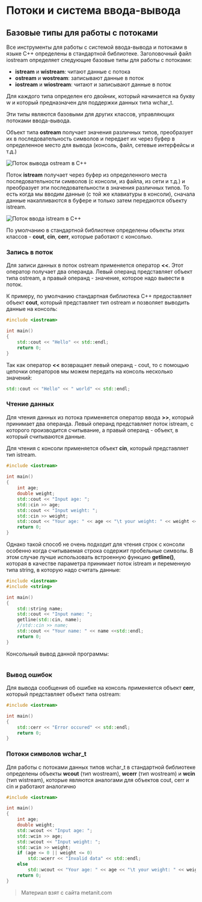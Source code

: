 # Потоки и система ввода-вывода

## Базовые типы для работы с потоками

Все инструменты для работы с системой ввода-вывода и потоками в языке С++ определены в стандартной библиотеке. Заголовочный файл iostream определяет следующие базовые типы для работы с потоками:
- **istream** и **wistream**: читают данные с потока
- **ostream** и **wostream**: записывают данные в поток
- **iostream** и **wiostream**: читают и записывают данные в поток

Для каждого типа определен его двойник, который начинается на букву w и который предназначен для поддержки данных типа wchar_t.

Эти типы являются базовыми для других классов, управляющих потоками ввода-вывода.

Объект типа **ostream** получает значения различных типов, преобразует их в последовательность символов и передает их через буфер в определенное место для вывода (консоль, файл, сетевые интерфейсы и т.д.)

![Поток вывода ostream в С++](https://metanit.com/cpp/tutorial/pics/8.1.png)

Поток **istream** получает через буфер из определенного места последовательности символов (с консоли, из файла, из сети и т.д.) и преобразует эти последовательности в значения различных типов. То есть когда мы вводим данные (с той же клавиатуры в консоли), сначала данные накапливаются в буфере и только затем передаются объекту istream.

![Поток ввода istream в С++](https://metanit.com/cpp/tutorial/pics/8.2.png)

По умолчанию в стандартной библиотеке определены объекты этих классов - **cout**, **cin**, **cerr**, которые работают с консолью.

### Запись в поток

Для записи данных в поток ostream применяется оператор **<<**. Этот оператор получает два операнда. Левый операнд представляет объект типа ostream, а правый операнд - значение, которое надо вывести в поток.

К примеру, по умолчанию стандартная библиотека C++ предоставляет объект **cout**, который представляет тип ostream и позволяет выводить данные на консоль:

```cpp
#include <iostream>

int main()
{
    std::cout << "Hello" << std::endl;
    return 0;
}
```

Так как оператор **<<** возвращает левый операнд - cout, то с помощью цепочки операторов мы можем передать на консоль несколько значений:

```cpp
std::cout << "Hello" << " world" << std::endl;
```

### Чтение данных

Для чтения данных из потока применяется оператор ввода **>>**, который принимает два операнда. Левый операнд представляет поток istream, с которого производится считывание, а правый операнд - объект, в который считываются данные.

Для чтения с консоли применяется объект **cin**, который представляет тип istream.

```cpp
#include <iostream>
 
int main()
{   
    int age;
    double weight;
    std::cout << "Input age: ";
    std::cin >> age;
    std::cout << "Input weight: ";
    std::cin >> weight;
    std::cout << "Your age: " << age << "\t your weight: " << weight << std::endl;
    return 0;
}
```

Однако такой способ не очень подходит для чтения строк с консоли особенно когда считываемая строка содержит пробельные символы. В этом случае лучше использовать встроенную функцию **getline()**, которая в качестве параметра принимает поток istream и переменную типа string, в которую надо считать данные:

```cpp
#include <iostream>
#include <string>

int main()
{
    std::string name;
    std::cout << "Input name: ";
    getline(std::cin, name);
    //std::cin >> name;
    std::cout << "Your name: " << name <<std::endl;
    return 0;
}
```

Консольный вывод данной программы:

```

```

### Вывод ошибок

Для вывода сообщения об ошибке на консоль применяется объект **cerr**, который представляет объект типа ostream:

```cpp
#include <iostream>

int main()
{
    std::cerr << "Error occured" << std::endl;
    return 0;
}
```

### Потоки символов wchar_t

Для работы с потоками данных типов wchar_t в стандартной библиотеке определены объекты **wcout** (тип wostream), **wcerr** (тип wostream) и **wcin** (тип wistream), которые являются аналогами для объектов cout, cerr и cin и работают аналогично

```cpp
#include <iostream>

int main()
{
    int age;
    double weight;
    std::wcout << "Input age: ";
    std::wcin >> age;
    std::wcout << "Input weight: ";
    std::wcin >> weight;
    if (age <= 0 || weight <= 0)
        std::wcerr << "Invalid data" << std::endl;
    else
        std::wcout << "Your age: " << age << "\t your weight: " << weight << std::endl;
    return 0;
}
```


> Материал взят с сайта metanit.com